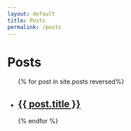 ```yaml
---
layout: default
title: Posts
permalink: /posts
--- 
```


# Posts

<ul>
  {% for post in site.posts reversed%}
    <li>
      <h2><a href="{{ post.url }}">{{ post.title }}</a></h2>
      <!-- {{ post.excerpt }} -->
    </li>
  {% endfor %}
</ul>
